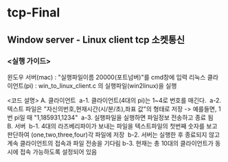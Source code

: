 # tcp-Final

## Window server - Linux client tcp 소켓통신

### <실행 가이드>
윈도우 서버(mac) : "실행파일이름 20000(포트넘버)"를 cmd창에 입력
리눅스 클라이언트(pi) : win_to_linux_client.c 의 실행파일(win2linux)을 실행

<코드 설명>
A. 클라이언트 
  a-1. 클라이언트(4대의 pi)는 1~4로 번호를 매긴다.
  a-2. 텍스트 파일은 "자신의번호,현재시간(시/분/초),좌표 값"의 형태로 저장
        -> 예를들면, 1번 pi일 때 "1,185931,1234"
  a-3. 실행파일을 실행하면 파일정보 전송하고 종료 됨
  
B. 서버
  b-1. 4대의 라즈베리파이가 보내는 파일을 텍스트파일의 첫번째 숫자를 보고 판단하여 (one,two,three,four)각 파일에 저장
  b-2. 서버는 실행한 후 종료되지 않고 계속 클라이언트의 접속과 파일 전송을 기다림
  b-3. 현재는 총 10대의 클라이언트가 동시에 접속 가능하도록 설정되어 있음
